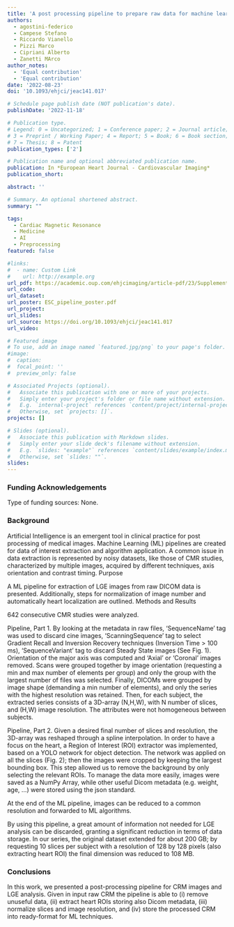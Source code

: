 ```yaml
---
title: 'A post processing pipeline to prepare raw data for machine learning algorithms in cardiac magnetic resonance imaging'
authors:
  - agostini-federico
  - Campese Stefano
  - Riccardo Vianello
  - Pizzi Marco
  - Cipriani Alberto
  - Zanetti MArco
author_notes:
  - 'Equal contribution'
  - 'Equal contribution'
date: '2022-08-23'
doi: '10.1093/ehjci/jeac141.017'

# Schedule page publish date (NOT publication's date).
publishDate: '2022-11-18'

# Publication type.
# Legend: 0 = Uncategorized; 1 = Conference paper; 2 = Journal article;
# 3 = Preprint / Working Paper; 4 = Report; 5 = Book; 6 = Book section;
# 7 = Thesis; 8 = Patent
publication_types: ['2']

# Publication name and optional abbreviated publication name.
publication: In *European Heart Journal - Cardiovascular Imaging*
publication_short: 

abstract: ''

# Summary. An optional shortened abstract.
summary: ""

tags:
  - Cardiac Magnetic Resonance
  - Medicine
  - AI
  - Preprocessing
featured: false

#links:
#  - name: Custom Link
#    url: http://example.org
url_pdf: https://academic.oup.com/ehjcimaging/article-pdf/23/Supplement_2/jeac141.017/45503155/jeac141.017.pdf
url_code:
url_dataset:
url_poster: ESC_pipeline_poster.pdf
url_project:
url_slides:
url_source: https://doi.org/10.1093/ehjci/jeac141.017
url_video:

# Featured image
# To use, add an image named `featured.jpg/png` to your page's folder.
#image:
#  caption:
#  focal_point: ''
#  preview_only: false

# Associated Projects (optional).
#   Associate this publication with one or more of your projects.
#   Simply enter your project's folder or file name without extension.
#   E.g. `internal-project` references `content/project/internal-project/index.md`.
#   Otherwise, set `projects: []`.
projects: []

# Slides (optional).
#   Associate this publication with Markdown slides.
#   Simply enter your slide deck's filename without extension.
#   E.g. `slides: "example"` references `content/slides/example/index.md`.
#   Otherwise, set `slides: ""`.
slides:
---
```


### Funding Acknowledgements

Type of funding sources: None.

### Background

Artificial Intelligence is an emergent tool in clinical practice for post processing of medical images. Machine Learning (ML) pipelines are created for data of interest extraction and algorithm application. A common issue in data extraction is represented by noisy datasets, like those of CMR studies, characterized by multiple images, acquired by different techniques, axis orientation and contrast timing.
Purpose

A ML pipeline for extraction of LGE images from raw DICOM data is presented. Additionally, steps for normalization of image number and automatically heart localization are outlined.
Methods and Results

642 consecutive CMR studies were analyzed.

Pipeline, Part 1. By looking at the metadata in raw files, ‘SequenceName’ tag was used to discard cine images, ‘ScanningSequence’ tag to select Gradient Recall and Inversion Recovery techniques (Inversion Time > 100 ms), ‘SequenceVariant’ tag to discard Steady State images (See Fig. 1). Orientation of the major axis was computed and ‘Axial’ or ‘Coronal’ images removed. Scans were grouped together by image orientation (requesting a min and max number of elements per group) and only the group with the largest number of files was selected. Finally, DICOMs were grouped by image shape (demanding a min number of elements), and only the series with the highest resolution was retained. Then, for each subject, the extracted series consists of a 3D-array (N,H,W), with N number of slices, and (H,W) image resolution. The attributes were not homogeneous between subjects.

Pipeline, Part 2. Given a desired final number of slices and resolution, the 3D-array was reshaped through a spline interpolation. In order to have a focus on the heart, a Region of Interest (ROI) extractor was implemented, based on a YOLO network for object detection. The network was applied on all the slices (Fig. 2); then the images were cropped by keeping the largest bounding box. This step allowed us to remove the background by only selecting the relevant ROIs. To manage the data more easily, images were saved as a NumPy Array, while other useful Dicom metadata (e.g. weight, age, …) were stored using the json standard.

At the end of the ML pipeline, images can be reduced to a common resolution and forwarded to ML algorithms.

By using this pipeline, a great amount of information not needed for LGE analysis can be discarded, granting a significant reduction in terms of data storage. In our series, the original dataset extended for about 200 GB; by requesting 10 slices per subject with a resolution of 128 by 128 pixels (also extracting heart ROI) the final dimension was reduced to 108 MB.

### Conclusions

In this work, we presented a post-processing pipeline for CRM images and LGE analysis. Given in input raw CRM the pipeline is able to (i) remove unuseful data, (ii) extract heart ROIs storing also Dicom metadata, (iii) normalize slices and image resolution, and (iv) store the processed CRM into ready-format for ML techniques.